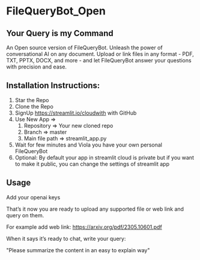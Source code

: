 # FileQueryBot_Open
## Your Query is my Command

An Open source version of FileQueryBot. Unleash the power of conversational AI on any document. Upload or link files in any format - PDF, TXT, PPTX, DOCX, and more - and let FileQueryBot answer your questions with precision and ease. 


## Installation Instructions:
  1. Star the Repo
  2. Clone the Repo
  3. SignUp https://streamlit.io/cloudwith with GitHub
  4. Use New App => 
      1. Repository => Your new cloned repo
      2. Branch => master
      3. Main file path => streamlit_app.py
  6. Wait for few minutes and Viola you have your own personal FileQueryBot
  7. Optional: By default your app in streamlit cloud is private but if you want to make it public, you can change the settings of streamlit app

## Usage
Add your openai keys

That’s it now you are ready to upload any supported file or web link and query on them.

For example add web link: https://arxiv.org/pdf/2305.10601.pdf

When it says it’s ready to chat, write your query:

"Please summarize the content in an easy to explain way"
